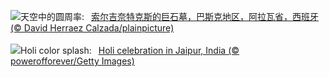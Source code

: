 ![](https://www.bing.com/th?id=OHR.BasqueDolmen_ZH-CN2364777801_UHD.jpg&w=1000)天空中的圆周率:&nbsp;&ensp;[索尔吉奈特克斯的巨石墓，巴斯克地区，阿拉瓦省，西班牙 (© David Herraez Calzada/plainpicture)](https://www.bing.com/th?id=OHR.BasqueDolmen_ZH-CN2364777801_UHD.jpg)
<br><br/>
![](https://www.bing.com/th?id=OHR.HoliColors_EN-US9033637774_UHD.jpg&w=1000)Holi color splash:&nbsp;&ensp;[Holi celebration in Jaipur, India (© powerofforever/Getty Images)](https://www.bing.com/th?id=OHR.HoliColors_EN-US9033637774_UHD.jpg)
<br><br/>
